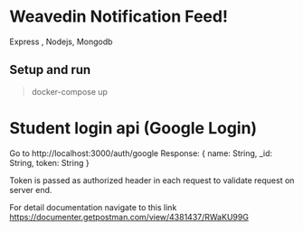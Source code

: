 # Weavedin Notification Feed!
Express , Nodejs, Mongodb

## Setup and run
> docker-compose up

# Student login api (Google Login)
Go to http://localhost:3000/auth/google
Response:
    {
        name: String,
        _id: String,
        token: String
    }

Token is passed as authorized header in each request to validate request on server end.

For detail documentation navigate to this link
https://documenter.getpostman.com/view/4381437/RWaKU99G